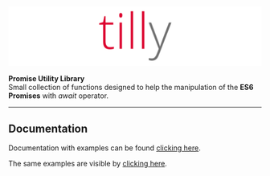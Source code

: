 ![tilly](https://raw.githubusercontent.com/sandrolain/tilly/33ca7c6d7538c9d7f946d07aecac622c811b5f5e/assets/logo.svg?sanitize=true "tilly")

<p align="center">

**Promise Utility Library**  
Small collection of functions designed to help the manipulation of the **ES6 Promises** with *await* operator.

</p>

---

## Documentation

Documentation with examples can be found [clicking here](./typedocs).

The same examples are visible by [clicking here](./examples.html).
